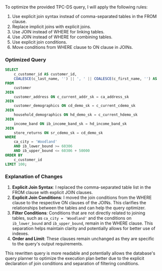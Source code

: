 To optimize the provided TPC-DS query, I will apply the following rules:

1. Use explicit join syntax instead of comma-separated tables in the FROM clause.
2. Replace implicit joins with explicit joins.
3. Use JOIN instead of WHERE for linking tables.
4. Use JOIN instead of WHERE for combining tables.
5. Use explicit join conditions.
6. Move conditions from WHERE clause to ON clause in JOINs.

### Optimized Query

```sql
SELECT 
    c_customer_id AS customer_id, 
    COALESCE(c_last_name, '') || ', ' || COALESCE(c_first_name, '') AS customername 
FROM 
    customer
JOIN 
    customer_address ON c_current_addr_sk = ca_address_sk
JOIN 
    customer_demographics ON cd_demo_sk = c_current_cdemo_sk
JOIN 
    household_demographics ON hd_demo_sk = c_current_hdemo_sk
JOIN 
    income_band ON ib_income_band_sk = hd_income_band_sk
JOIN 
    store_returns ON sr_cdemo_sk = cd_demo_sk
WHERE 
    ca_city = 'Woodland' 
    AND ib_lower_bound >= 60306 
    AND ib_upper_bound <= 60306 + 50000
ORDER BY 
    c_customer_id 
LIMIT 100;
```

### Explanation of Changes

1. **Explicit Join Syntax**: I replaced the comma-separated table list in the FROM clause with explicit JOIN clauses.
2. **Explicit Join Conditions**: I moved the join conditions from the WHERE clause to the respective ON clauses of the JOINs. This clarifies the relationships between the tables and can help the query optimizer.
3. **Filter Conditions**: Conditions that are not directly related to joining tables, such as `ca_city = 'Woodland'` and the conditions on `ib_lower_bound` and `ib_upper_bound`, remain in the WHERE clause. This separation helps maintain clarity and potentially allows for better use of indexes.
4. **Order and Limit**: These clauses remain unchanged as they are specific to the query's output requirements.

This rewritten query is more readable and potentially allows the database's query planner to optimize the execution plan better due to the explicit declaration of join conditions and separation of filtering conditions.